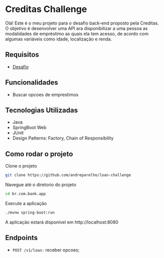 
# Creditas Challenge

Olá! Este é o meu projeto para o desafio back-end proposto pela Creditas. O objetivo é desenvolver uma API ara disponibilizar a uma pessoa as modalidades de empréstimo as quais ela tem acesso, de acordo com algumas variáveis como idade, localização e renda.

## Requisitos
 - [Desafio](https://github.com/Creditas/challenge/blob/master/backend/code-challenges/java/README.pt-BR.md)

## Funcionalidades
- Buscar opcoes de emprestimos

## Tecnologias Utilizadas
- Java
- SpringBoot Web
- JUnit
- Design Patterns: Factory, Chain of Responsibility



## Como rodar o projeto

Clone o projeto

```bash
git clone https://github.com/andreparelho/loan-challenge
```

Navegue até o diretorio do projeto
```bash
cd br.com.bank.app
```

Execute a aplicação
```bash
./mvnw spring-boot:run
```

A aplicação estará disponível em http://localhost:8080

## Endpoints
- `POST /v1/loan:` receber opcoes; 
